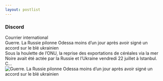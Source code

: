 ```yaml
---
layout: postlist
---
```


<style>
    color-scheme: dark !important;
    -webkit-text-size-adjust: 100%;
    tab-size: 4;
    font-family: Outfit,sans-serif;
    --full-width: calc(100vw - var(--scrollbar-width));
    --darkreader-neutral-background: #131516;
    --darkreader-neutral-text: #d8d4cf;
    --darkreader-selection-background: #004daa;
    --darkreader-selection-text: #e8e6e3;
    --scrollbar-width: 16px;
    color: #e8e6e3;
    line-height: inherit;
    -webkit-font-smoothing: antialiased;
    --tw-border-opacity: 1;
    --tw-bg-opacity: 1;
    text-align: left;
    color-scheme: dark !important;
    -webkit-text-size-adjust: 100%;
    tab-size: 4;
    font-family: Outfit,sans-serif;
    --full-width: calc(100vw - var(--scrollbar-width));
    --darkreader-neutral-background: #131516;
    --darkreader-neutral-text: #d8d4cf;
    --darkreader-selection-background: #004daa;
    --darkreader-selection-text: #e8e6e3;
    --scrollbar-width: 16px;
    color: #e8e6e3;
    line-height: inherit;
    -webkit-font-smoothing: antialiased;
    --tw-border-opacity: 1;
    --tw-bg-opacity: 1;
    text-align: left;
    --darkreader-border--tw-border-opacity: 1;
    --darkreader-bg--tw-bg-opacity: 1;
    box-sizing: border-box;
    border: 0 solid #e5e7eb;
    --tw-pan-x: ;
    --tw-pan-y: ;
    --tw-pinch-zoom: ;
    --tw-ordinal: ;
    --tw-slashed-zero: ;
    --tw-numeric-figure: ;
    --tw-numeric-spacing: ;
    --tw-numeric-fraction: ;
    --tw-ring-inset: ;
    --tw-ring-offset-width: 0px;
    --tw-ring-offset-color: #fff;
    --tw-ring-color: rgba(23,115,244,.5);
    --tw-ring-offset-shadow: 0 0 #0000;
    --tw-ring-shadow: 0 0 #0000;
    --tw-shadow: 0 0 #0000;
    --tw-blur: ;
    --tw-brightness: ;
    --tw-contrast: ;
    --tw-grayscale: ;
    --tw-hue-rotate: ;
    --tw-invert: ;
    --tw-saturate: ;
    --tw-sepia: ;
    --tw-drop-shadow: ;
    --tw-backdrop-blur: ;
    --tw-backdrop-brightness: ;
    --tw-backdrop-contrast: ;
    --tw-backdrop-grayscale: ;
    --tw-backdrop-hue-rotate: ;
    --tw-backdrop-invert: ;
    --tw-backdrop-opacity: ;
    --tw-backdrop-saturate: ;
    --tw-backdrop-sepia: ;
    border-color: rgb(54, 59, 61);
    --tw-border-spacing-x: 0;
    --tw-border-spacing-y: 0;
    --tw-translate-x: 0;
    --tw-translate-y: 0;
    --tw-rotate: 0;
    --tw-skew-x: 0;
    --tw-skew-y: 0;
    --tw-scale-x: 1;
    --tw-scale-y: 1;
    --tw-scroll-snap-strictness: proximity;
    --darkreader-bg--tw-ring-offset-width: 0px;
    --darkreader-bg--tw-ring-offset-color: #181a1b;
    --darkreader-bg--tw-ring-color: rgba(9, 83, 188, 0.5);
    --darkreader-bg--tw-ring-offset-shadow: 0 0 #0000;
    --darkreader-bg--tw-ring-shadow: 0 0 #0000;
    --darkreader-bg--tw-shadow: 0 0 #0000;
    --tw-shadow-colored: 0 0 #0000;
    margin: .5rem;
    width: 100%;
</style>

<article class="post">
  <div class="m-2 w-full">
   <h3 class="font-heading mb-2 font-medium uppercase text-stone-900">Discord</h3>
   <div class="grid w-[432px] max-w-full cursor-pointer items-start justify-self-start overflow-hidden rounded-[4px] border-l-[4px] border-[#202225] bg-[#2f3136] font-[Helvetica]">
      <div class="inline-grid grid-cols-[auto] grid-rows-[auto] overflow-hidden pt-2 pr-4 pb-4 pl-3">
         <div class="mt-2 text-xs font-normal leading-4 text-white" style="grid-column: 1 / 1;">Courrier international</div>
         <div class="mt-2 inline-block break-words text-base font-semibold text-[#00b0f4]" style="grid-column: 1 / 1;">Guerre. La Russie pilonne Odessa moins d’un jour après avoir signé un accord sur le blé ukrainien</div>
         <div class="mt-2 whitespace-pre-line break-words border-0 p-0 text-sm font-normal text-[#dcddde]" style="grid-column: 1 / 1;">Sous la houlette de l’ONU, la reprise des exportations de céréales via la mer Noire avait été actée par la Russie et l’Ukraine vendredi 22 juillet à Istanbul. C...</div>
         <div class="mt-4 overflow-hidden rounded">
            <div class="relative block "><img src="https://focus.courrierinternational.com/2022/07/23/0/0/1024/682/1200/630/60/0/b3c03f8_1658583722316-075-kharchenko-notitle220721-npbqa.jpg" alt="Guerre. La Russie pilonne Odessa moins d’un jour après avoir signé un accord sur le blé ukrainien"></div>
         </div>
      </div>
   </div>
</div> 
</article>
